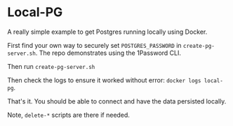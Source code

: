 # Local-PG

A really simple example to get Postgres running locally using Docker.

First find your own way to securely set `POSTGRES_PASSWORD` in `create-pg-server.sh`.  The repo demonstrates using the 1Password CLI. 

Then run `create-pg-server.sh`

Then check the logs to ensure it worked without error: `docker logs local-pg`.

That's it.  You should be able to connect and have the data persisted locally. 

Note, `delete-*` scripts are there if needed. 
